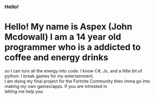 ### Hello!
# Hello! My name is Aspex (John Mcdowall) I am a 14 year old programmer who is a addicted to coffee and energy drinks<br>
so I can turn all the energy into code. I know C#, Js, and a little bit of python. I break games for my entertainment.<br>
I am doing my final project for the Fortnite Community then imma go into making my own games/apps. If you are intrested in<br>
letting me help you 
